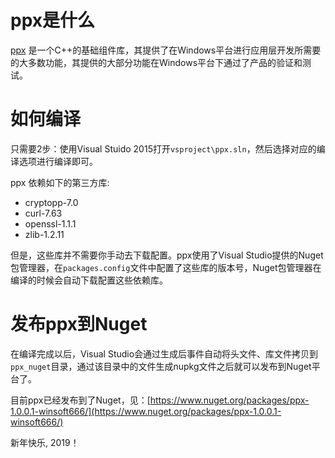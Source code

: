 # ppx是什么
[ppx](https://github.com/winsoft666/ppx) 是一个C++的基础组件库，其提供了在Windows平台进行应用层开发所需要的大多数功能，其提供的大部分功能在Windows平台下通过了产品的验证和测试。

# 如何编译
只需要2步：使用Visual Stuido 2015打开`vsproject\ppx.sln`，然后选择对应的编译选项进行编译即可。


ppx 依赖如下的第三方库:
* cryptopp-7.0
* curl-7.63
* openssl-1.1.1
* zlib-1.2.11

但是，这些库并不需要你手动去下载配置。ppx使用了Visual Studio提供的Nuget包管理器，在`packages.config`文件中配置了这些库的版本号，Nuget包管理器在编译的时候会自动下载配置这些依赖库。


# 发布ppx到Nuget
在编译完成以后，Visual Studio会通过生成后事件自动将头文件、库文件拷贝到`ppx_nuget`目录，通过该目录中的文件生成nupkg文件之后就可以发布到Nuget平台了。

目前ppx已经发布到了Nuget，见：[https://www.nuget.org/packages/ppx-1.0.0.1-winsoft666/](https://www.nuget.org/packages/ppx-1.0.0.1-winsoft666/)


新年快乐, 2019！